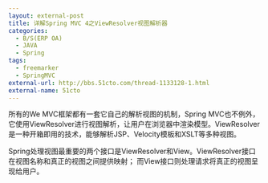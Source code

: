 ```yaml
---
layout: external-post
title: 详解Spring MVC 4之ViewResolver视图解析器
categories:
  - B/S(ERP OA)
  - JAVA
  - Spring
tags:
  - freemarker
  - SpringMVC
external-url: http://bbs.51cto.com/thread-1133128-1.html
external-name: 51cto
---
```


所有的We MVC框架都有一套它自己的解析视图的机制，Spring MVC也不例外，它使用ViewResolver进行视图解析，让用户在浏览器中渲染模型。ViewResolver是一种开箱即用的技术，能够解析JSP、Velocity模板和XSLT等多种视图。

Spring处理视图最重要的两个接口是ViewResolver和View。ViewResolver接口在视图名称和真正的视图之间提供映射； 而View接口则处理请求将真正的视图呈现给用户。